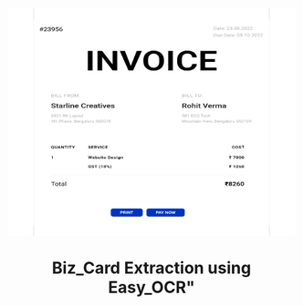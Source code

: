 <img align="top" height = 400 alt="Coding" width="950" src="media/banner.gif">

<h1 align="center">Biz_Card Extraction using Easy_OCR"</h1>


